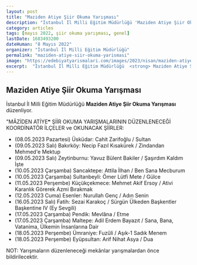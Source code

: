 ```yaml
---
layout: post
title: "Maziden Atiye Şiir Okuma Yarışması"
description: "İstanbul İl Milli Eğitim Müdürlüğü 'Maziden Atiye Şiir Okuma Yarışması' düzenliyor."
category: articles
tags: [mayıs 2022, şiir okuma yarışması, genel]
lastDate: 1683493200
dateHuman: "8 Mayıs 2022"
organizer: "İstanbul İl Milli Eğitim Müdürlüğü"
permalink: "maziden-atiye-siir-okuma-yarismasi"
image: "https://edebiyatyarismalari.com/images/2023/nisan/maziden-atiye-siir-okuma-yarismasi.jpg"
excerpt:  "İstanbul İl Milli Eğitim Müdürlüğü  <strong> Maziden Atiye Şiir Okuma Yarışması </strong> düzenliyor."
---
```


## Maziden Atiye Şiir Okuma Yarışması
İstanbul İl Milli Eğitim Müdürlüğü **Maziden Atiye Şiir Okuma Yarışması** düzenliyor.


"MÂZİDEN ATİYE❞ ŞİİR OKUMA YARIŞMALARININ DÜZENLENECEĞİ KOORDİNATÖR İLÇELER ve OKUNACAK ŞİİRLER:
- (08.05.2023 Pazartesi) Üsküdar: Cahit Zarifoğlu / Sultan
- (09.05.2023 Salı) Bakırköy: Necip Fazıl Kısakürek / Zindandan
Mehmed'e Mektup
- (09.05.2023 Salı) Zeytinburnu: Yavuz Bülent Bakiler / Şaşırdım Kaldım İşte
- (10.05.2023 Çarşamba) Sancaktepe: Attila İlhan / Ben Sana Mecburum 
- (10.05.2023 Çarşamba) Sultanbeyli: Ömer Lütfi Mete / Gülce
- (11.05.2023 Perşembe) Küçükçekmece: Mehmet Akif Ersoy / Ativi Karanlık Görerek Azmi Bırakmak
- (12.05.2023 Cuma) Esenler: Nurullah Genç / Adın Senin
- (16.05.2023 Salı) Fatih: Sezai Karakoç / Sürgün Ülkeden Başkentler Başkentine IV (Ey Sevgili)
- (17.05.2023 Çarşamba) Pendik: Mevlâna / Etme
- (17.05.2023 Çarşamba) Maltepe: Adil Erdem Bayazıt / Sana, Bana, Vatanima, Ülkemin İnsanlarına Dair
- (18.05.2023 Perşembe) Ümraniye: Fuzûli / Aşık-1 Sadık Menem
- (18.05.2023 Perşembe) Eyüpsultan: Arif Nihat Asya / Dua

NOT: Yarışmaların düzenleneceği mekânlar yarışmalardan önce bildirilecektir.